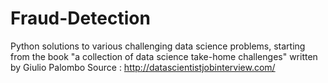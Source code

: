 # Fraud-Detection
Python solutions to various challenging data science problems, starting from the book "a collection of data science take-home challenges" written by Giulio Palombo
Source : http://datascientistjobinterview.com/
